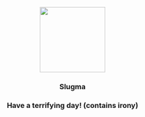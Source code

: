 <p align="center">
    <img src="https://raw.githubusercontent.com/PokeAPI/sprites/master/sprites/pokemon/218.png" width="150" height="150">
</p>
<h3 align="center"> <b>Slugma</b></h3>
<h3 align="center">Have a terrifying day! (contains irony)</h3>
